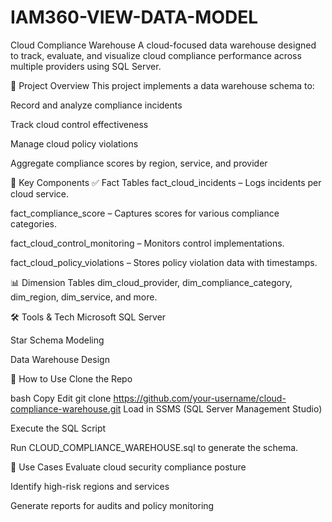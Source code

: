 # IAM360-VIEW-DATA-MODEL

 Cloud Compliance Warehouse
A cloud-focused data warehouse designed to track, evaluate, and visualize cloud compliance performance across multiple providers using SQL Server.

📂 Project Overview
This project implements a data warehouse schema to:

Record and analyze compliance incidents

Track cloud control effectiveness

Manage cloud policy violations

Aggregate compliance scores by region, service, and provider

🧱 Key Components
✅ Fact Tables
fact_cloud_incidents – Logs incidents per cloud service.

fact_compliance_score – Captures scores for various compliance categories.

fact_cloud_control_monitoring – Monitors control implementations.

fact_cloud_policy_violations – Stores policy violation data with timestamps.

📊 Dimension Tables
dim_cloud_provider, dim_compliance_category, dim_region, dim_service, and more.

🛠️ Tools & Tech
Microsoft SQL Server

Star Schema Modeling

Data Warehouse Design

🚀 How to Use
Clone the Repo

bash
Copy
Edit
git clone https://github.com/your-username/cloud-compliance-warehouse.git
Load in SSMS (SQL Server Management Studio)

Execute the SQL Script

Run CLOUD_COMPLIANCE_WAREHOUSE.sql to generate the schema.

🎯 Use Cases
Evaluate cloud security compliance posture

Identify high-risk regions and services

Generate reports for audits and policy monitoring

